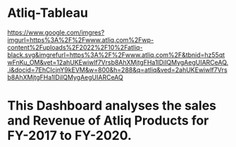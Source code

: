 # Atliq-Tableau
https://www.google.com/imgres?imgurl=https%3A%2F%2Fwww.atliq.com%2Fwp-content%2Fuploads%2F2022%2F10%2Fatliq-black.svg&imgrefurl=https%3A%2F%2Fwww.atliq.com%2F&tbnid=hz55qtwFnKu_OM&vet=12ahUKEwiwlf7Vrsb8AhXMjtgFHa1lDiIQMygAegUIARCeAQ..i&docid=7EhCIcjnY9kEVM&w=800&h=288&q=atliq&ved=2ahUKEwiwlf7Vrsb8AhXMjtgFHa1lDiIQMygAegUIARCeAQ
# This Dashboard analyses the sales and Revenue of Atliq Products for FY-2017 to FY-2020.
